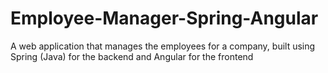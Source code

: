 # Employee-Manager-Spring-Angular
 A web application that manages the employees for a company, built using Spring (Java) for the backend and Angular for the frontend
